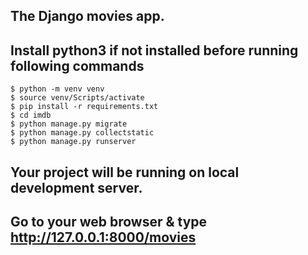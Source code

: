 ## The Django movies app. 
## Install python3 if not installed before running following commands
```
$ python -m venv venv
$ source venv/Scripts/activate
$ pip install -r requirements.txt
$ cd imdb
$ python manage.py migrate
$ python manage.py collectstatic
$ python manage.py runserver

```

## Your project will be running on local development server. 
## Go to your web browser & type http://127.0.0.1:8000/movies
